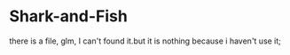 # Shark-and-Fish
there is a file, glm, I can't found it.but it is nothing because i haven't use it;
